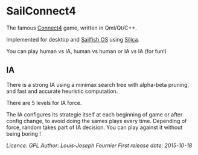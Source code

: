 # SailConnect4

The famous [Connect4](https://en.wikipedia.org/wiki/Connect_Four) game, written in Qml/Qt/C++.

Implemented for desktop and [Sailfish OS](https://sailfishos.org/) using [Silica](https://sailfishos.org/develop/docs/silica/).

You can play human vs IA, human vs human or IA vs IA (for fun!)

## IA

There is a strong IA using a minimax search tree with alpha-beta pruning, and fast and accurate heuristic computation.

There are 5 levels for IA force.

The IA configures its strategie itself at each beginning of game or after config change, to avoid doing the sames plays every time. Depending of force, random takes part of IA decision.
You can play against it without being boring !



*Licence: GPL
Author: Louis-Joseph Fournier
First release date: 2015-10-18*
